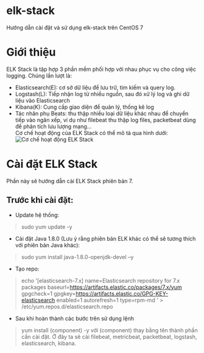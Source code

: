 # elk-stack
Hướng dẫn cài đặt và sử dụng elk-stack trên CentOS 7
# Giới thiệu
ELK Stack là tập hợp 3 phần mềm phối hợp với nhau phục vụ cho công việc logging. Chúng lần lượt là:  
- Elasticsearch(E): cơ sở dữ liệu để lưu trữ, tìm kiếm và query log.  
- Logstash(L): Tiếp nhận log từ nhiều nguồn, sau đó xử lý log và ghi dữ liệu vào Elasticsearch  
- Kibana(K): Cung cấp giao diện để quản lý, thống kê log  
- Tác nhân phụ Beats: thu thập nhiều loại dữ liệu khác nhau để chuyển tiếp vào ngăn xếp, ví dụ như filebeat thu thập log files, packetbeat dùng để phân tích lưu lượng mạng…  
Cơ chế hoạt động của ELK Stack có thể mô tả qua hình dưới:
![Cơ chế hoạt động ELK Stack](https://user-images.githubusercontent.com/112193377/191057122-3722be59-152a-47bf-bea6-c89e09da9a0e.png)
# Cài đặt ELK Stack
Phần này sẽ hướng dẫn cài ELK Stack phiên bản 7.
## Trước khi cài đặt: 
- Update hệ thống:
>sudo yum update -y
- Cài đặt Java 1.8.0 (Lưu ý rằng phiên bản ELK khác có thể sẽ tương thích với phiên bản Java khác):
>sudo yum install  java-1.8.0-openjdk-devel –y
- Tạo repo:
>echo '[elasticsearch-7.x] name=Elasticsearch repository for 7.x packages baseurl=https://artifacts.elastic.co/packages/7.x/yum gpgcheck=1 gpgkey=https://artifacts.elastic.co/GPG-KEY-elasticsearch enabled=1 autorefresh=1 type=rpm-md ' > /etc/yum.repos.d/elasticsearch.repo
- Sau khi hoàn thành các bước trên sử dụng lệnh
>yum install (component) -y
với (component) thay bằng tên thành phần cần cài đặt. Ở đây ta sẽ cài filebeat, metricbeat, packetbeat, logstash, elasticsearch, kibana.
